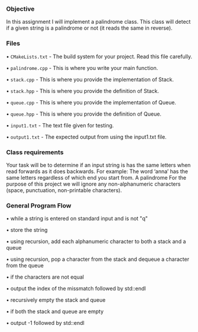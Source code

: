 ### Objective

In this assignment I will implement a palindrome class. This class will detect if a given string is a
palindrome or not (it reads the same in reverse).

### Files 

• `CMakeLists.txt` - The build system for your project. Read this file carefully.

• `palindrome.cpp` - This is where you write your main function.

• `stack.cpp` - This is where you provide the implementation of Stack.

• `stack.hpp` - This is where you provide the definition of Stack.

• `queue.cpp` - This is where you provide the implementation of Queue.

• `queue.hpp` - This is where you provide the definition of Queue.

• `input1.txt` - The text file given for testing.

• `output1.txt` - The expected output from using the input1.txt file.

### Class requirements

Your task will be to determine if an input string is has the same letters when read forwards as it does
backwards. For example: The word ‘anna’ has the same letters regardless of which end you start from. A
palindrome For the purpose of this project we will ignore any non-alphanumeric characters (space, punctuation,
non-printable characters).

### General Program Flow

• while a string is entered on standard input and is not "q"

• store the string

• using recursion, add each alphanumeric character to both a stack and a queue

• using recursion, pop a character from the stack and dequeue a character from the queue

• if the characters are not equal

• output the index of the missmatch followed by std::endl

• recursively empty the stack and queue

• if both the stack and queue are empty

• output -1 followed by std::endl
